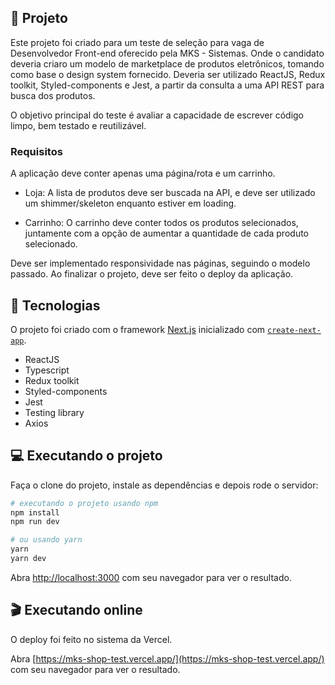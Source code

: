 ## 🔖 Projeto

Este projeto foi criado para um teste de seleção para vaga de Desenvolvedor Front-end oferecido pela MKS - Sistemas. Onde o candidato deveria criaro um modelo de marketplace de produtos eletrônicos, tomando como base o design system fornecido. Deveria ser utilizado ReactJS, Redux toolkit, Styled-components e Jest, a partir da consulta a uma API REST para busca dos produtos.

O objetivo principal do teste é avaliar a capacidade de escrever código limpo, bem testado e reutilizável.

### Requisitos

A aplicação deve conter apenas uma página/rota e um carrinho.

- Loja: A lista de produtos deve ser buscada na API, e deve ser utilizado um shimmer/skeleton enquanto estiver em loading.

- Carrinho: O carrinho deve conter todos os produtos selecionados, juntamente com a opção de aumentar a quantidade de cada produto selecionado.

Deve ser implementado responsividade nas páginas, seguindo o modelo passado. Ao finalizar o projeto, deve ser feito o deploy da aplicação.

## 🚀 Tecnologias

O projeto foi criado com o framework [Next.js](https://nextjs.org/) inicializado com [`create-next-app`](https://github.com/vercel/next.js/tree/canary/packages/create-next-app).

- ReactJS
- Typescript
- Redux toolkit
- Styled-components
- Jest
- Testing library
- Axios

## 💻 Executando o projeto

Faça o clone do projeto, instale as dependências e depois rode o servidor:

```bash
# executando o projeto usando npm
npm install
npm run dev

# ou usando yarn
yarn
yarn dev
```

Abra [http://localhost:3000](http://localhost:3000) com seu navegador para ver o resultado.

## 🎬 Executando online

O deploy foi feito no sistema da Vercel.

Abra [https://mks-shop-test.vercel.app/](https://mks-shop-test.vercel.app/) com seu navegador para ver o resultado.
